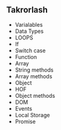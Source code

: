 ## Takrorlash

- Varialables
- Data Types
- LOOPS
- If 
- Switch case
- Function
- Array
- String methods
- Array methods
- Object
- HOF
- Object methods
- DOM
- Events
- Local Storage
- Promise
